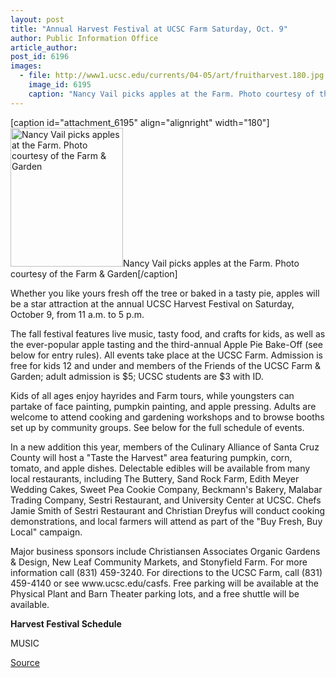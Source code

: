 ```yaml
---
layout: post
title: "Annual Harvest Festival at UCSC Farm Saturday, Oct. 9"
author: Public Information Office
article_author: 
post_id: 6196
images:
  - file: http://www1.ucsc.edu/currents/04-05/art/fruitharvest.180.jpg
    image_id: 6195
    caption: "Nancy Vail picks apples at the Farm. Photo courtesy of the Farm & Garden"
---
```


[caption id="attachment_6195" align="alignright" width="180"]<a href="http://dev-ucsc-news.pantheonsite.io/wp-content/uploads/2004/10/fruitharvest.180.jpg"><img class="size-full wp-image-6195" src="http://dev-ucsc-news.pantheonsite.io/wp-content/uploads/2004/10/fruitharvest.180.jpg" alt="Nancy Vail picks apples at the Farm. Photo courtesy of the Farm & Garden" width="180" height="222" /></a>Nancy Vail picks apples at the Farm. Photo courtesy of the Farm & Garden[/caption]
<a name="content" id="content"></a>
<p>
  Whether you like yours fresh off the tree or baked in a tasty pie, apples will be a star attraction at the annual UCSC Harvest Festival on Saturday, October 9, from 11 a.m. to 5 p.m.
</p>
<p>
  The fall festival features live music, tasty food, and crafts for kids, as well as the ever-popular apple tasting and the third-annual Apple Pie Bake-Off (see below for entry rules). All events take place at the UCSC Farm. Admission is free for kids 12 and under and members of the Friends of the UCSC Farm &amp; Garden; adult admission is $5; UCSC students are $3 with ID.
</p>
<p>
  Kids of all ages enjoy hayrides and Farm tours, while youngsters can partake of face painting, pumpkin painting, and apple pressing. Adults are welcome to attend cooking and gardening workshops and to browse booths set up by community groups. See below for the full schedule of events.
</p>
<p>
  In a new addition this year, members of the Culinary Alliance of Santa Cruz County will host a "Taste the Harvest" area featuring pumpkin, corn, tomato, and apple dishes. Delectable edibles will be available from many local restaurants, including The Buttery, Sand Rock Farm, Edith Meyer Wedding Cakes, Sweet Pea Cookie Company, Beckmann's Bakery, Malabar Trading Company, Sestri Restaurant, and University Center at UCSC. Chefs Jamie Smith of Sestri Restaurant and Christian Dreyfus will conduct cooking demonstrations, and local farmers will attend as part of the "Buy Fresh, Buy Local" campaign.
</p>
<p>
  Major business sponsors include Christiansen Associates Organic Gardens &amp; Design, New Leaf Community Markets, and Stonyfield Farm. For more information call (831) 459-3240. For directions to the UCSC Farm, call (831) 459-4140 or see www.ucsc.edu/casfs. Free parking will be available at the Physical Plant and Barn Theater parking lots, and a free shuttle will be available.
</p>
<p>
  <b>Harvest Festival Schedule</b>
</p>
<p>
  MUSIC
</p>
<p><a href="http://www1.ucsc.edu/currents/04-05/10-04/brief-festival.asp" title="Permalink to brief-festival">Source</a></p>
